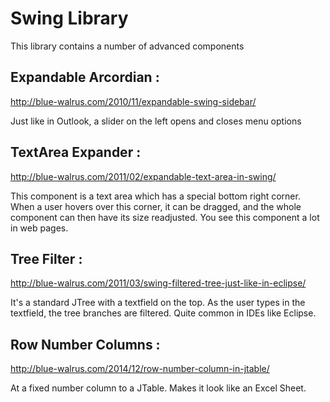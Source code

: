 
Swing Library
=============
This library contains a number of advanced components



Expandable Arcordian :
-----------------------
http://blue-walrus.com/2010/11/expandable-swing-sidebar/

Just like in Outlook, a slider on the left opens and closes menu options

TextArea Expander :
-------------------
http://blue-walrus.com/2011/02/expandable-text-area-in-swing/

This component is a text area which has a special bottom right corner. When a user hovers over this corner, it can be dragged, and the whole component can then have its size readjusted. You see this component a lot in web pages.

Tree Filter :
-------------
http://blue-walrus.com/2011/03/swing-filtered-tree-just-like-in-eclipse/

It's a standard JTree with a textfield on the top. As the user types in the textfield, the tree branches are filtered. Quite common in IDEs like Eclipse.

Row Number Columns :
--------------------
http://blue-walrus.com/2014/12/row-number-column-in-jtable/

At a fixed number column to a JTable. Makes it look like an Excel Sheet.


